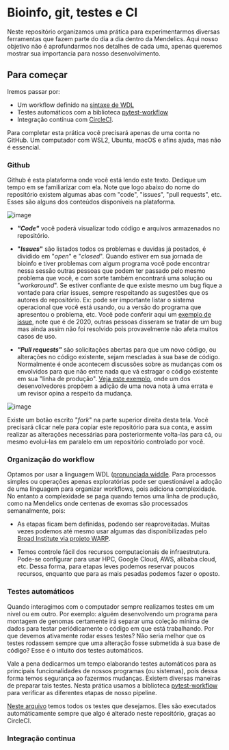 # Bioinfo, git, testes e CI

Neste repositório organizamos uma prática para experimentarmos diversas ferramentas que fazem parte do dia a dia dentro da Mendelics. Aqui nosso objetivo não é aprofundarmos nos detalhes de cada uma, apenas queremos mostrar sua importancia para nosso desenvolvimento.

## Para começar

Iremos passar por:

- Um workflow definido na [sintaxe de WDL](https://github.com/openwdl/wdl)
- Testes automáticos com a biblioteca [pytest-workflow](https://pytest-workflow.readthedocs.io/en/stable/)
- Integração contínua com [CircleCI](https://circleci.com/).

Para completar esta prática você precisará apenas de uma conta no GitHub. Um computador com WSL2, Ubuntu, macOS e afins ajuda, mas não é essencial.

### Github

Github é esta plataforma onde você está lendo este texto. Dedique um tempo em se familiarizar com ela. Note que logo abaixo do nome do repositório existem algumas abas com "code", "issues", "pull requests", etc. Esses são alguns dos conteúdos disponíveis na plataforma.

![image](https://user-images.githubusercontent.com/12699242/154550821-7584f54e-69d1-432e-bcf0-31516087eb36.png)


* **_"Code"_** você poderá visualizar todo código e arquivos armazenados no repositório.

* **"_Issues_"** são listados todos os problemas e duvidas já postados, é dividido em "_open_" e "_closed_". Quando estiver em sua jornada de bioinfo e tiver problemas com algum programa você pode encontrar nessa sessão outras pessoas que podem ter passado pelo mesmo problema que você, e com sorte também encontrará uma solução ou "_workaround_". Se estiver confiante de que existe mesmo um bug fique a vontade para criar issues, sempre respeitando as sugestões que os autores do repositório. Ex: pode ser importante listar o sistema operacional que você está usando, ou a versão do programa que apresentou o problema, etc. Você pode conferir aqui um [exemplo de issue](https://github.com/broadinstitute/cromwell/issues/5592), note que é de 2020, outras pessoas disseram se tratar de um bug mas ainda assim não foi resolvido pois provavelmente não afeta muitos casos de uso.

* **_"Pull requests"_** são solicitações abertas para que um novo código, ou alterações no código existente, sejam mescladas à sua base de código. Normalmente é onde acontecem discussões sobre as mudanças com os envolvidos para que não entre nada que vá estragar o código existente em sua "linha de produção". [Veja este exemplo](https://github.com/openwdl/wdl/pull/438), onde um dos desenvolvedores propõem a adição de uma nova nota à uma errata e um revisor opina a respeito da mudança.

![image](https://user-images.githubusercontent.com/12699242/154550685-a058a069-6002-4a24-b5d3-27b1503da2d2.png)

Existe um botão escrito "_fork_" na parte superior direita desta tela. Você precisará clicar nele para copiar este repositório para sua conta, e assim realizar as alterações necessárias para posteriormente volta-las para cá, ou mesmo evolui-las em paralelo em um repositório controlado por você.


### Organização do workflow

Optamos por usar a linguagem WDL ([pronunciada widdle](https://support.terra.bio/hc/en-us/articles/360037117492-Overview-Getting-started-with-WDL). Para processos simples ou operações apenas exploratórias pode ser questionável a adoção de uma linguagem para organizar workflows, pois adiciona complexidade. No entanto a complexidade se paga quando temos uma linha de produção, como na Mendelics onde centenas de exomas são processados semanalmente, pois:

- As etapas ficam bem definidas, podendo ser reaproveitadas. Muitas vezes podemos até mesmo usar algumas das disponibilizadas pelo [Broad Institute via projeto WARP](https://broadinstitute.github.io/warp/).

- Temos controle fácil dos recursos computacionais de infraestrutura. Pode-se configurar para usar HPC, Google Cloud, AWS, alibaba cloud, etc. Dessa forma, para etapas leves podemos reservar poucos recursos, enquanto que para as mais pesadas podemos fazer o oposto.

### Testes automáticos

Quando interagimos com o computador sempre realizamos testes em um nivel ou em outro. Por exemplo: alguém desenvolvendo um programa para montagem de genomas certamente irá separar uma coleção mínima de dados para testar periódicamente o código em que está trabalhando. Por que devemos ativamente rodar esses testes? Não seria melhor que os testes rodassem sempre que uma alteração fosse submetida à sua base de código? Esse é o intuito dos testes automáticos. 

Vale a pena dedicarmos um tempo elaborando testes automáticos para as principais funcionalidades de nossos programas (ou sistemas), pois dessa forma temos segurança ao fazermos mudanças. Existem diversas maneiras de preparar tais testes. Nesta prática usamos a biblioteca [pytest-workflow](https://pytest-workflow.readthedocs.io/en/stable/) para verificar as diferentes etapas de nosso pipeline.

[Neste arquivo](https://github.com/lmtani/agua-triste/blob/8f0a061b24b8e2d7d3eb563e009c43f336c7aa44/2-predicao-de-sexo/test_sex_prediction.yml) temos todos os testes que desejamos. Eles são executados automáticamente sempre que algo é alterado neste repositório, graças ao CircleCI.

### Integração continua


